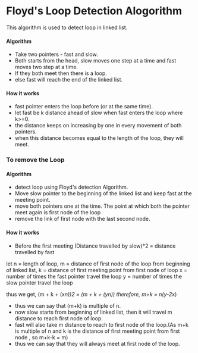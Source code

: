 # Floyd's Loop Detection Alogorithm
This algorithm is used to detect loop in linked list.


#### Algorithm
- Take two pointers - fast and slow.
- Both starts from the head, slow moves one step at a time and fast moves two step at a time.
- If they both meet then there is a loop.
- else fast will reach the end of the linked list.

#### How it works
- fast pointer enters the loop before (or at the same time).
- let fast be k distance ahead of slow when fast enters the loop where k>=0.
- the distance keeps on increasing by one in every movement of both pointers.
- when this distance becomes equal to the length of the loop, they will meet.


### To remove the Loop

#### Algorithm
- detect loop using Floyd's detection Algorithm.
- Move slow pointer to the beginning of the linked list and keep fast at the meeting point.
- move both pointers one at the time. The point at which both the pointer meet again is first node of the loop
- remove the link of first node with the last second node.

#### How it works
- Before the first meeting 
    (Distance travelled by slow)*2 = distance travelled by fast

let 
n = length of loop,
m = distance of first node of the loop from beginning of linked list,
k = distance of first meeting point from first node of loop
x = number of times the fast pointer travel the loop
y = number of times the slow pointer travel the loop

thus we get,
    (m + k + (x*n))*2 = (m + k + (y*n))
therefore, 
    m+k = n(y-2*x)
    
- thus we can say that (m+k) is multiple of n.
- now slow starts from beginning of linked list, then it will travel m distance to reach first node of loop.
- fast will also take m distance to reach to first node of the loop.(As m+k is multiple of n and k is the distance of first meeting point from first node , so m+k-k = m)
- thus we can say that they will always meet at first node of the loop.







